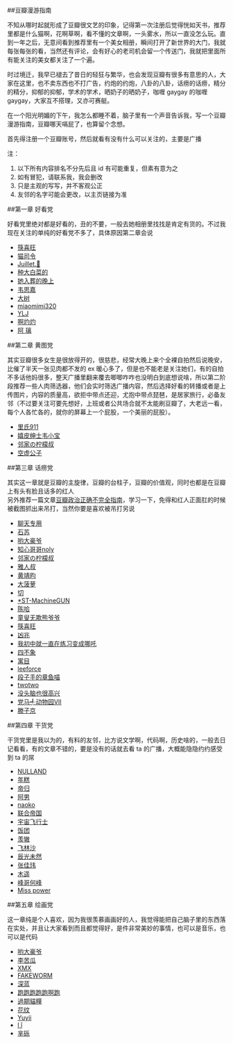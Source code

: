 ##豆瓣漫游指南

不知从哪时起就形成了豆瓣很文艺的印象，记得第一次注册后觉得恍如天书，推荐里都是什么猫啊，花啊草啊，看不懂的文章啊，一头雾水，所以一直没怎么玩。直到一年之后，无意间看到推荐里有一个美女相册，瞬间打开了新世界的大门，我就每张每张的看，当然还有评论，会有好心的老司机会留一个传送门，我就把里面所有能关注的美女都关注了一个遍。

时过境迁，我早已褪去了昔日的轻狂与繁华，也会发现豆瓣有很多有意思的人，大家在这里，也不卖东西也不打广告，约炮的约炮，八卦的八卦，话痨的话痨，精分的精分，抑郁的抑郁，学术的学术，晒奶子的晒奶子，咖喱 gaygay 的咖喱 gaygay，大家互不搭理，又亦可赛艇。

在一个阳光明媚的下午，我怎么都睡不着，脑子里有一个声音告诉我，写一个豆瓣漫游指南，豆瓣哪天嗝屁了，也算留个念想。

首先得注册一个豆瓣账号，然后就看有没有什么可以关注的，主要是广播

注：

1. 以下所有内容排名不分先后且 id 有可能重复，但素有意为之
2. 如有冒犯，请联系我，我会删改
3. 只是主观的写写，并不客观公正
4. 友邻的名字可能会更改，以主页链接为准

##第一章 好看党

好看党里绝对都是好看的，丑的不要，一般去她相册里找找是肯定有货的。不过我现在关注的单纯的好看党不多了，具体原因第二章会说

- [筷喜旺](https://www.douban.com/people/amoyi04/)
- [猫司令](https://www.douban.com/people/Queenie.Emika/)
- [Juillet.🌳](https://www.douban.com/people/vip_fiona/)
- [种大白菜的](https://www.douban.com/people/tsaochen/)
- [她入葬的晚上](https://www.douban.com/people/tiffanyscode/)
- [韦思嘉](https://www.douban.com/people/scarlettwei/)
- [大树](https://www.douban.com/people/fandashu/)
- [miaomimi320](https://www.douban.com/people/iloverock/)
- [YLJ](https://www.douban.com/people/irene_jun/)
- [啊灼灼](https://www.douban.com/people/62054075/)
- [阿 璃](https://www.douban.com/people/Swindler/)

##第二章 黄图党

其实豆瓣很多女生是很放得开的，很慈悲，经常大晚上来个全裸自拍然后说晚安，比催了半天一张见肉都不发的 ex 暖心多了，但是也不能老是关注她们，有的自拍不多话他妈很多，整天广播里翻来覆去唧唧咋咋也没明白到底想说啥，所以第二阶段推荐一些人肉筛选器，他们会实时筛选广播内容，然后选择好看的转播或者是上传图片，内容的质量高，欲拒中带点还迎，尤抱中带点琵琶，是居家旅行，必备友邻（不过要关注可要先想好，上班或者公共场合就不太能刷豆瓣了，大老远一看，每个人各忙各的，就你的屏幕上一个屁股，一个美丽的屁股）。

- [里氏911](https://www.douban.com/people/68449721/)
- [嬉皮绅士韦小宝](https://www.douban.com/people/91886435/)
- [邻家の柠檬叔](https://www.douban.com/people/lemonhall2016/)
- [空虚公子](https://www.douban.com/people/70027321/)

##第三章 话痨党

其实这一章就是豆瓣的主旋律，豆瓣的台柱子，豆瓣的价值观，同时也都是在豆瓣上有头有脸且话多的红人</br>
另外推荐一篇文章[豆瓣政治正确不完全指南](https://www.douban.com/note/246007121/)，学习一下，免得和红人正面肛的时候被截图抓出来吊打，当然你要是喜欢被吊打另说

- [聊天专用](https://www.douban.com/people/NuclearEngineer/)
- [石苏](https://www.douban.com/people/79049984/)
- [哟大豪爷](https://www.douban.com/people/51665133/)
- [知心哥哥noly](https://www.douban.com/people/sicker/)
- [邻家の柠檬叔](https://www.douban.com/people/lemonhall2016/)
- [雅人叔](https://www.douban.com/people/69521462/)
- [黄靖昀](https://www.douban.com/people/huangjingyun/)
- [大菠萝](https://www.douban.com/people/bai_amour/)
- [切](https://www.douban.com/people/71017473/)
- [*ST-MachineGUN](https://www.douban.com/people/MachineGun/)
- [陈哈](https://www.douban.com/people/weiwu/)
- [童叟无欺熊爷爷](https://www.douban.com/people/pandacry/)
- [筷喜旺](https://www.douban.com/people/amoyi04/)
- [凶兆](https://www.douban.com/people/28336099/)
- [我初中就一直在练习变成哪吒](https://www.douban.com/people/TVB/)
- [四不象](https://www.douban.com/people/tabris17/)
- [寓目](https://www.douban.com/people/46037668/)
- [leeforce](https://www.douban.com/people/leeforce/)
- [段子手的章鱼喵](https://www.douban.com/people/emptymalei/)
- [twotwo](https://www.douban.com/people/GuanRenWoYao/)
- [没头脑也很高兴](https://www.douban.com/people/aiwupian/)
- [党马╃动物园Ⅶ](https://www.douban.com/people/ChinaHot/)
- [滕子京](https://www.douban.com/people/fengs/)

##第四章 干货党

干货党里是我以为的，有料的友邻，比方说文学啊，代码啊，历史啥的，一般去日记看看，有的文章不错的，要是没有的话就去看 ta 的广播，大概能隐隐约约感受到 ta 的屌

- [NULLAND](https://www.douban.com/people/nulland/)
- [年糕](https://www.douban.com/people/heatherheather/)
- [帝归](https://www.douban.com/people/unionz/)
- [阿男](https://www.douban.com/people/weinanli/)
- [naoko](https://www.douban.com/people/naokouc/)
- [联合帝国](https://www.douban.com/people/claymoreteresa/)
- [宇宙飞行士](https://www.douban.com/people/freecat1992/)
- [饭团](https://www.douban.com/people/fanzeyi/)
- [羡辙](https://www.douban.com/people/ovilia1024/)
- [飞林沙](https://www.douban.com/people/lovekym/)
- [辰光未然](https://www.douban.com/people/monday/)
- [张佳玮](https://www.douban.com/people/zhangjiawei/)
- [木遥](https://www.douban.com/people/farmostwood/)
- [峰哥何峰](https://www.douban.com/people/dianmingshijian/)
- [Miss power](https://www.douban.com/people/4553925/)

##第五章 绘画党

这一章纯是个人喜欢，因为我很羡慕画画好的人，我觉得能把自己脑子里的东西落在实处，并且让大家看到而且都觉得好，是件非常美妙的事情，也可以是音乐，也可以是代码

- [哟大豪爷](https://www.douban.com/people/51665133/)
- [李苦瓜](https://www.douban.com/people/44179125/)
- [XMX](https://www.douban.com/people/mushoom-god/)
- [FAKEWORM](https://www.douban.com/people/weakform/)
- [深蓝](https://www.douban.com/people/bluezjj/)
- [跑跑跑跑跑啊跑](https://www.douban.com/people/Raininginging/)
- [過期貓糧](https://www.douban.com/people/catfoodcan/)
- [花纹](https://www.douban.com/people/alien_/)
- [Yuyii](https://www.douban.com/people/YUYII/)
- [l ǐ](https://www.douban.com/people/lff121/)
- [芈砾](https://www.douban.com/people/43619507/)